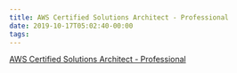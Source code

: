 ```yaml
---
title: AWS Certified Solutions Architect - Professional
date: 2019-10-17T05:02:40-00:00
tags:
---
```


[AWS Certified Solutions Architect - Professional](https://aws.amazon.com/certification/certified-solutions-architect-professional/)
